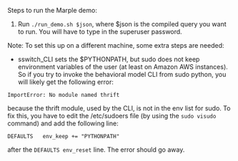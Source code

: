Steps to run the Marple demo:

1. Run `./run_demo.sh $json`, where $json is the compiled query you want to run. You will have to type in the superuser password.

Note: To set this up on a different machine, some extra steps are needed:
- sswitch_CLI sets the $PYTHONPATH, but sudo does not keep environment variables of the user (at least on Amazon AWS instances).
So if you try to invoke the behavioral model CLI from sudo python, you will likely get the following error:

`ImportError: No module named thrift`

because the thrift module, used by the CLI, is not in the env list for sudo.
To fix this, you have to edit the /etc/sudoers file (by using the `sudo visudo` command) and add the following line:

`DEFAULTS   env_keep += "PYTHONPATH"`

after the `DEFAULTS env_reset` line. The error should go away.

